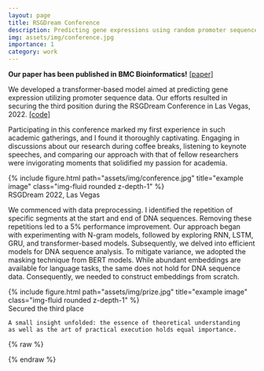 ```yaml
---
layout: page
title: RSGDream Conference
description: Predicting gene expressions using random promoter sequences
img: assets/img/conference.jpg
importance: 1
category: work
---
```


**Our paper has been published in BMC Bioinformatics!** <a href="https://bmcbioinformatics.biomedcentral.com/articles/10.1186/s12859-024-05645-5">[paper]</a>

We developed a transformer-based model aimed at predicting gene expression utilizing promoter sequence data. Our efforts resulted in securing the third position during the RSGDream Conference in Las Vegas, 2022. <a href="https://github.com/gongx030/dream_PGE">[code]</a>

Participating in this conference marked my first experience in such academic gatherings, and I found it thoroughly captivating. Engaging in discussions about our research during coffee breaks, listening to keynote speeches, and comparing our approach with that of fellow researchers were invigorating moments that solidified my passion for academia.


<div class="row">
    <div class="col-sm mt-3 mt-md-0">
        {% include figure.html path="assets/img/conference.jpg" title="example image" class="img-fluid rounded z-depth-1" %}
    </div>
</div>
<div class="caption">
    RSGDream 2022, Las Vegas
</div>

We commenced with data preprocessing. I identified the repetition of specific segments at the start and end of DNA sequences. Removing these repetitions led to a 5% performance improvement. Our approach began with experimenting with N-gram models, followed by exploring RNN, LSTM, GRU, and transformer-based models. Subsequently, we delved into efficient models for DNA sequence analysis. To mitigate variance, we adopted the masking technique from BERT models. While abundant embeddings are available for language tasks, the same does not hold for DNA sequence data. Consequently, we needed to construct embeddings from scratch.
    

<div class="row">
    <div class="col-sm mt-3 mt-md-0">
        {% include figure.html path="assets/img/prize.jpg" title="example image" class="img-fluid rounded z-depth-1" %}
    </div>
</div>
<div class="caption">
    Secured the third place
</div>

    A small insight unfolded: the essence of theoretical understanding 
    as well as the art of practical execution holds equal importance.

{% raw %}

{% endraw %}